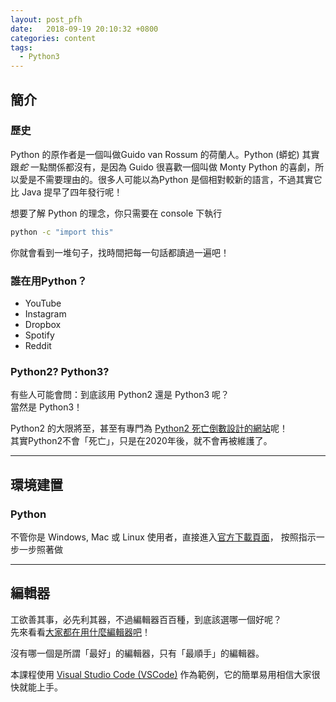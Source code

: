 ```yaml
---
layout: post_pfh
date:   2018-09-19 20:10:32 +0800
categories: content 
tags:
  - Python3
---
```



## 簡介

### 歷史

Python 的原作者是一個叫做Guido van Rossum 的荷蘭人。Python (蟒蛇) 其實跟*蛇* 一點關係都沒有，是因為 Guido 很喜歡一個叫做 Monty Python 的喜劇，所以愛是不需要理由的。很多人可能以為Python 是個相對較新的語言，不過其實它比 Java 提早了四年發行呢！

想要了解 Python 的理念，你只需要在 console 下執行

```bash
python -c "import this"
```

你就會看到一堆句子，找時間把每一句話都讀過一遍吧！

### 誰在用Python？

+ YouTube
+ Instagram
+ Dropbox
+ Spotify
+ Reddit

### Python2? Python3?
有些人可能會問：到底該用 Python2 還是 Python3 呢？  
當然是 Python3！

Python2 的大限將至，甚至有專門為 [Python2 死亡倒數設計的網站](https://pythonclock.org/)呢！  
其實Python2不會「死亡」，只是在2020年後，就不會再被維護了。


---

## 環境建置

### Python

不管你是 Windows, Mac 或 Linux 使用者，直接進入[官方下載頁面](https://www.python.org/downloads/)，
按照指示一步一步照著做


---

## 編輯器

工欲善其事，必先利其器，不過編輯器百百種，到底該選哪一個好呢？  
先來看看[大家都在用什麼編輯器吧](https://insights.stackoverflow.com/survey/2018#technology-most-popular-development-environments)！  

沒有哪一個是所謂「最好」的編輯器，只有「最順手」的編輯器。

本課程使用 [Visual Studio Code (VSCode)](https://code.visualstudio.com) 作為範例，它的簡單易用相信大家很快就能上手。
